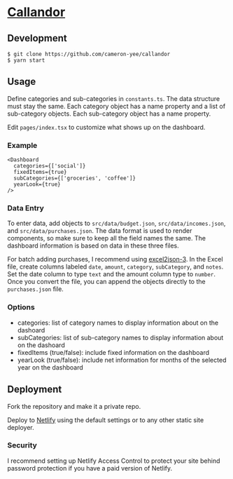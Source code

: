 # [Callandor](https://callandor.netlify.app)

## Development

```
$ git clone https://github.com/cameron-yee/callandor
$ yarn start
```

## Usage

Define categories and sub-categories in `constants.ts`. The data structure
must stay the same. Each category object has a name property and a list of
sub-category objects. Each sub-category object has a name property.

Edit `pages/index.tsx` to customize what shows up on the dashboard.

### Example

```
<Dashboard
  categories={['social']}
  fixedItems={true}
  subCategories={['groceries', 'coffee']}
  yearLook={true}
/>
```

### Data Entry

To enter data, add objects to `src/data/budget.json`, `src/data/incomes.json`,
and `src/data/purchases.json`. The data format is used to render components, so
make sure to keep all the field names the same. The dashboard information is
based on data in these three files.

For batch adding purchases, I recommend using [excel2json-3](https://pypi.org/project/excel2json-3/).
In the Excel file, create columns labeled `date`, `amount`, `category`,
`subCategory`, and `notes`. Set the date column to type `text` and the amount
column type to `number`. Once you convert the file, you can append the objects
directly to the `purchases.json` file.

### Options

- categories: list of category names to display information about on the dashoard
- subCategories: list of sub-category names to display information about on the dashoard
- fixedItems (true/false): include fixed information on the dashboard
- yearLook (true/false): include net information for months of the selected year on the dashboard


## Deployment

Fork the repository and make it a private repo.

Deploy to [Netlify](https://www.netlify.com/) using the default settings or to
any other static site deployer.

### Security

I recommend setting up Netlify Access Control to protect your site behind
password protection if you have a paid version of Netlify.

